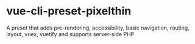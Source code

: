 # vue-cli-preset-pixelthin
A preset that adds pre-rendering, accessibility, basic navigation, routing, layout, vuex, vuetify and supports server-side PHP
